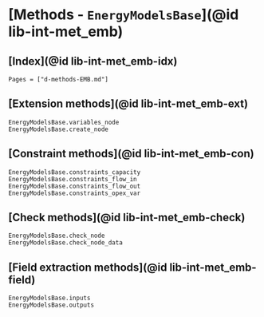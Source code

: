 # [Methods - `EnergyModelsBase`](@id lib-int-met_emb)

## [Index](@id lib-int-met_emb-idx)

```@index
Pages = ["d-methods-EMB.md"]
```

## [Extension methods](@id lib-int-met_emb-ext)

```@docs
EnergyModelsBase.variables_node
EnergyModelsBase.create_node
```

## [Constraint methods](@id lib-int-met_emb-con)

```@docs
EnergyModelsBase.constraints_capacity
EnergyModelsBase.constraints_flow_in
EnergyModelsBase.constraints_flow_out
EnergyModelsBase.constraints_opex_var
```

## [Check methods](@id lib-int-met_emb-check)

```@docs
EnergyModelsBase.check_node
EnergyModelsBase.check_node_data
```

## [Field extraction methods](@id lib-int-met_emb-field)

```@docs
EnergyModelsBase.inputs
EnergyModelsBase.outputs
```
